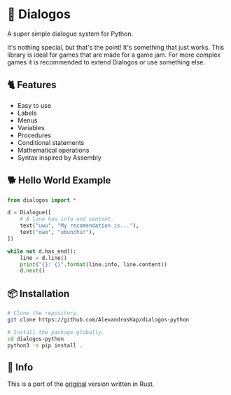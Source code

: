 # 📝 Dialogos

A super simple dialogue system for Python.

It's nothing special, but that's the point! It's something that just works.
This library is ideal for games that are made for a game jam.
For more complex games it is recommended to extend Dialogos or use something else.

## 🐈 Features

- Easy to use
- Labels
- Menus
- Variables
- Procedures
- Conditional statements
- Mathematical operations
- Syntax inspired by Assembly

## 🐕 Hello World Example

```python
from dialogos import *

d = Dialogue([
    # A line has info and content.
    text("uwu", "My recomendation is..."),
    text("owo", "ubunchu!"),
])

while not d.has_end():
    line = d.line()
    print("{}: {}".format(line.info, line.content))
    d.next()
```

## 📦 Installation

```sh
# Clone the repository.
git clone https://github.com/AlexandrosKap/dialogos-python

# Install the package globally.
cd dialogos-python
python3 -m pip install .
```

## 🐍 Info

This is a port of the [original](https://github.com/AlexandrosKap/dialogos) version written in Rust.
